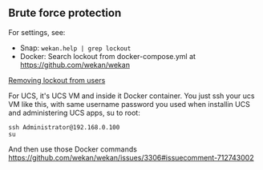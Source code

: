 ## Brute force protection

For settings, see:
- Snap: `wekan.help | grep lockout`
- Docker: Search lockout from docker-compose.yml at https://github.com/wekan/wekan

[Removing lockout from users](https://github.com/wekan/wekan/issues/3306)

For UCS, it's UCS VM and inside it Docker container. You just ssh your ucs VM like this, with same username password you used when installin UCS and administering UCS apps, su to root:
```
ssh Administrator@192.168.0.100
su
```
And then use those Docker commands https://github.com/wekan/wekan/issues/3306#issuecomment-712743002
